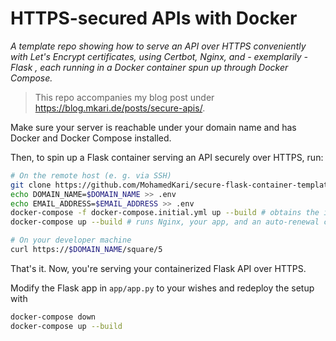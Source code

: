 # HTTPS-secured APIs with Docker

_A template repo showing how to serve an API over HTTPS conveniently with Let's Encrypt certificates, using Certbot, Nginx, and - exemplarily - Flask , each running in a Docker container spun up through Docker Compose._

> This repo accompanies my blog post under https://blog.mkari.de/posts/secure-apis/.

Make sure your server is reachable under your domain name and has Docker and Docker Compose installed. 

Then, to spin up a Flask container serving an API securely over HTTPS, run:
```sh
# On the remote host (e. g. via SSH)
git clone https://github.com/MohamedKari/secure-flask-container-template secure_flask && cd secure_flask
echo DOMAIN_NAME=$DOMAIN_NAME >> .env 
echo EMAIL_ADDRESS=$EMAIL_ADDRESS >> .env
docker-compose -f docker-compose.initial.yml up --build # obtains the initial certificate using certbot
docker-compose up --build # runs Nginx, your app, and an auto-renewal certbot

# On your developer machine
curl https://$DOMAIN_NAME/square/5
```

That's it. Now, you're serving your containerized Flask API over HTTPS.

Modify the Flask app in `app/app.py` to your wishes and redeploy the setup with
```sh
docker-compose down
docker-compose up --build
```
